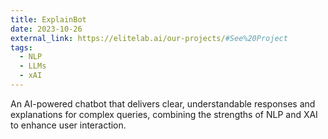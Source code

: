 ```yaml
---
title: ExplainBot
date: 2023-10-26
external_link: https://elitelab.ai/our-projects/#See%20Project
tags:
  - NLP
  - LLMs
  - xAI
---
```


An AI-powered chatbot that delivers clear, understandable responses and explanations for complex queries, combining the strengths of NLP and XAI to enhance user interaction.

<!--more-->
